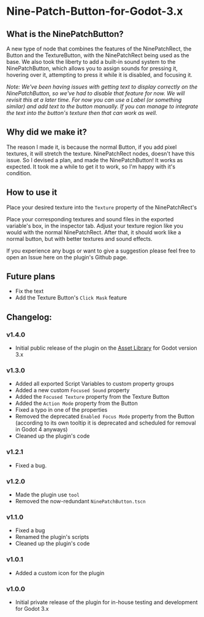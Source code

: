 # Nine-Patch-Button-for-Godot-3.x

## What is the NinePatchButton?
A new type of node that combines the features of the NinePatchRect, the Button and the TextureButton, with the NinePatchRect being used as the base. We also took the liberty to add a built-in sound system to the NinePatchButton, which allows you to assign sounds for pressing it, hovering over it, attempting to press it while it is disabled, and focusing it.

*Note: We've been having issues with getting text to display correctly on the NinePatchButton, so we've had to disable that feature for now. We will revisit this at a later time. For now you can use a Label (or something similar) and add text to the button manually. If you can manage to integrate the text into the button's texture then that can work as well.*

## Why did we make it?

The reason I made it, is because the normal Button, if you add pixel textures, it will stretch the texture. NinePatchRect nodes, doesn't have this issue. So I devised a plan, and made the NinePatchButton! It works as expected. It took me a while to get it to work, so I'm happy with it's condition.

## How to use it
Place your desired texture into the `Texture` property of the NinePatchRect's 

Place your corresponding textures and sound files in the exported variable's box, in the inspector tab. Adjust your texture region like you would with the normal NinePatchRect. After that, it should work like a normal button, but with better textures and sound effects.

If you experience any bugs or want to give a suggestion please feel free to open an Issue here on the plugin's Github page.

## Future plans
- Fix the text
- Add the Texture Button's `Click Mask` feature

## Changelog:
### v1.4.0
- Initial public release of the plugin on the [Asset Library](https://godotengine.org/asset-library) for Godot version 3.x

### v1.3.0
- Added all exported Script Variables to custom property groups
- Added a new custom `Focused Sound` property
- Added the `Focused Texture` property from the Texture Button
- Added the `Action Mode` property from the Button
- Fixed a typo in one of the properties
- Removed the deprecated `Enabled Focus Mode` property from the Button (according to its own tooltip it is deprecated and scheduled for removal in Godot 4 anyways)
- Cleaned up the plugin's code

### v1.2.1
- Fixed a bug.

### v1.2.0
- Made the plugin use `tool`
- Removed the now-redundant `NinePatchButton.tscn`

### v1.1.0
- Fixed a bug
- Renamed the plugin's scripts
- Cleaned up the plugin's code

### v1.0.1
- Added a custom icon for the plugin

### v1.0.0
- Initial private release of the plugin for in-house testing and development for Godot 3.x
